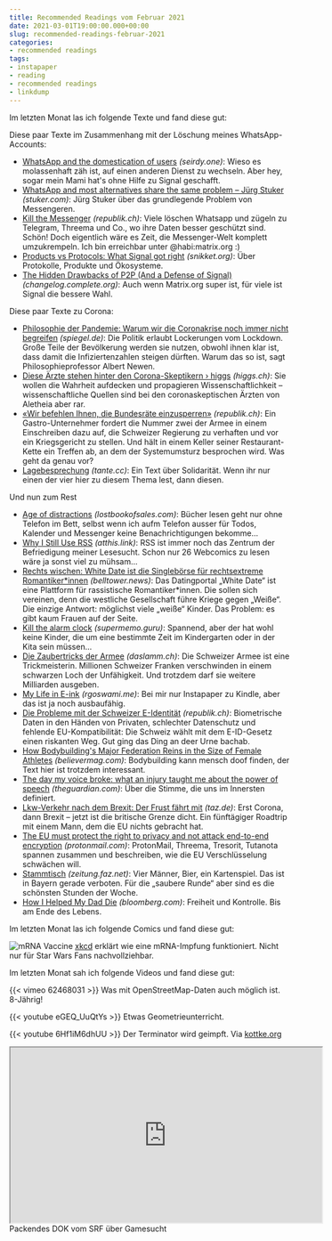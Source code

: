 ```yaml
---
title: Recommended Readings vom Februar 2021
date: 2021-03-01T19:00:00.000+00:00
slug: recommended-readings-februar-2021
categories:
- recommended readings
tags:
- instapaper
- reading
- recommended readings
- linkdump
---
```


Im letzten Monat las ich folgende Texte und fand diese gut:

Diese paar Texte im Zusammenhang mit der Löschung meines WhatsApp-Accounts:

- [WhatsApp and the domestication of users](https://seirdy.one/2021/01/27/whatsapp-and-the-domestication-of-users.html) *(seirdy.one)*: Wieso es molassenhaft zäh ist, auf einen anderen Dienst zu wechseln. Aber hey, sogar mein Mami hat's ohne Hilfe zu Signal geschafft.
- [WhatsApp and most alternatives share the same problem – Jürg Stuker](https://stuker.com/2021/whatsapp-and-most-alternatives-share-the-same-problem/) *(stuker.com)*: Jürg Stuker über das grundlegende Problem von Messengeren.
- [Kill the Messenger](https://www.republik.ch/2021/02/24/kill-the-messenger) *(republik.ch)*: Viele löschen Whatsapp und zügeln zu Telegram, Threema und Co., wo ihre Daten besser geschützt sind. Schön! Doch eigentlich wäre es Zeit, die Messenger-Welt komplett umzukrempeln. Ich bin erreichbar unter @habi:matrix.org :)
- [Products vs Protocols: What Signal got right](https://snikket.org/blog/products-vs-protocols/) *(snikket.org)*: Über Protokolle, Produkte und Ökosysteme.
- [The Hidden Drawbacks of P2P (And a Defense of Signal)](https://changelog.complete.org/archives/10216-the-hidden-drawbacks-of-p2p-and-a-defense-of-signal) *(changelog.complete.org)*: Auch wenn Matrix.org super ist, für viele ist Signal die bessere Wahl.

Diese paar Texte zu Corona:

- [Philosophie der Pandemie: Warum wir die Coronakrise noch immer nicht begreifen](https://www.spiegel.de/psychologie/corona-leugnen-warum-wir-die-krise-noch-immer-nicht-begreifen-a-fcab1895-247a-463d-9210-b7827badf598) *(spiegel.de)*: Die Politik erlaubt Lockerungen vom Lockdown. Große Teile der Bevölkerung werden sie nutzen, obwohl ihnen klar ist, dass damit die Infiziertenzahlen steigen dürften. Warum das so ist, sagt Philosophieprofessor Albert Newen.
- [Diese Ärzte stehen hinter den Corona-Skeptikern › higgs](https://www.higgs.ch/diese-aerzte-stehen-hinter-den-corona-skeptikern/39425/) *(higgs.ch)*: Sie wollen die Wahrheit aufdecken und propagieren Wissenschaftlichkeit – wissenschaftliche Quellen sind bei den coronaskeptischen Ärzten von Aletheia aber rar.
- [«Wir befehlen Ihnen, die Bundesräte einzusperren»](https://www.republik.ch/2021/01/21/wir-befehlen-ihnen-die-sieben-bundesraete-in-gefaengnisse-einzusperren) *(republik.ch)*: Ein Gastro-Unternehmer fordert die Nummer zwei der Armee in einem Einschreiben dazu auf, die Schweizer Regierung zu verhaften und vor ein Kriegsgericht zu stellen. Und hält in einem Keller seiner Restaurant-Kette ein Treffen ab, an dem der Systemumsturz besprochen wird. Was geht da genau vor?
- [Lagebesprechung](https://tante.cc/2021/01/25/lagebesprechung/) *(tante.cc)*: Ein Text über Solidarität. Wenn ihr nur einen der vier hier zu diesem Thema lest, dann diesen.

Und nun zum Rest

- [Age of distractions](https://www.lostbookofsales.com/age-of-distractions/) *(lostbookofsales.com)*: Bücher lesen geht nur ohne Telefon im Bett, selbst wenn ich aufm Telefon ausser für Todos, Kalender und Messenger keine Benachrichtigungen bekomme...
- [Why I Still Use RSS](https://atthis.link/blog/2021/rss.html) *(atthis.link)*: RSS ist immer noch das Zentrum der Befriedigung meiner Lesesucht. Schon nur 26 Webcomics zu lesen wäre ja sonst viel zu mühsam...
- [Rechts wischen: White Date ist die Singlebörse für rechtsextreme Romantiker*innen](https://www.belltower.news/rechts-wischen-white-date-ist-die-singleboerse-fuer-rechtsextreme-romantikerinnen-111779/) *(belltower.news)*: Das Datingportal „White Date“ ist eine Plattform für rassistische Romantiker*innen. Die sollen sich vereinen, denn die westliche Gesellschaft führe Kriege gegen „Weiße“. Die einzige Antwort: möglichst viele „weiße“ Kinder. Das Problem: es gibt kaum Frauen auf der Seite.
- [Kill the alarm clock](https://supermemo.guru/wiki/Kill_the_alarm_clock) *(supermemo.guru)*: Spannend, aber der hat wohl keine Kinder, die um eine bestimmte Zeit im Kindergarten oder in der Kita sein müssen...
- [Die Zaubertricks der Armee](https://daslamm.ch/die-zaubertricks-der-armee/) *(daslamm.ch)*: Die Schweizer Armee ist eine Trickmeisterin. Millionen Schweizer Franken verschwinden in einem schwarzen Loch der Unfähigkeit. Und trotzdem darf sie weitere Milliarden ausgeben.
- [My Life in E-ink](https://rgoswami.me/posts/my-life-in-eink/) *(rgoswami.me)*: Bei mir nur Instapaper zu Kindle, aber das ist ja noch ausbaufähig.
- [Die Probleme mit der Schweizer E-Identität](https://www.republik.ch/2021/01/28/die-probleme-mit-der-schweizer-e-identitaet) *(republik.ch)*: Biometrische Daten in den Händen von Privaten, schlechter Daten­schutz und fehlende EU-Kompatibilität: Die Schweiz wählt mit dem E-ID-Gesetz einen riskanten Weg. Gut ging das Ding an deer Urne bachab.
- [How Bodybuilding's Major Federation Reins in the Size of Female Athletes](https://believermag.com/the-feminine-physique/) *(believermag.com)*: Bodybuilding kann mensch doof finden, der Text hier ist trotzdem interessant.
- [The day my voice broke: what an injury taught me about the power of speech](https://theguardian.com/music/2021/jan/19/vocal-polyps-injury-singing-john-colapinto-steven-zeitels) *(theguardian.com)*: Über die Stimme, die uns im Innersten definiert.
- [Lkw-Verkehr nach dem Brexit: Der Frust fährt mit](https://taz.de/!5743998/) *(taz.de)*: Erst Corona, dann Brexit – jetzt ist die britische Grenze dicht. Ein fünftägiger Roadtrip mit einem Mann, dem die EU nichts gebracht hat.
- [The EU must protect the right to privacy and not attack end-to-end encryption](https://protonmail.com/blog/joint-statement-eu-encryption/) *(protonmail.com)*: ProtonMail, Threema, Tresorit, Tutanota spannen zusammen und beschreiben, wie die EU Verschlüsselung schwächen will.
- [Stammtisch](https://zeitung.faz.net/fas/politik/2021-02-07/944b4b8a756b8e47ed400957e37ad3c2) *(zeitung.faz.net)*: Vier Männer, Bier, ein Kartenspiel. Das ist in Bayern gerade verboten. Für die „saubere Runde“ aber sind es die schönsten Stunden der Woche.
- [How I Helped My Dad Die](https://www.bloomberg.com/news/features/2021-01-27/death-with-dignity-how-i-helped-my-dad-die) *(bloomberg.com)*: Freiheit und Kontrolle. Bis am Ende des Lebens.

Im letzten Monat las ich folgende Comics und fand diese gut:

![mRNA Vaccine](https://imgs.xkcd.com/comics/mrna_vaccine.png)
[xkcd](https://xkcd.com/2425/) erklärt wie eine mRNA-Impfung funktioniert. Nicht nur für Star Wars Fans nachvollziehbar.

Im letzten Monat sah ich folgende Videos und fand diese gut:

{{< vimeo 62468031 >}}
Was mit OpenStreetMap-Daten auch möglich ist. 8-Jährig!

{{< youtube eGEQ_UuQtYs >}}
Etwas Geometrieunterricht.

{{< youtube 6Hf1iM6dhUU >}}
Der Terminator wird geimpft. Via [kottke.org](https://kottke.org/21/01/come-with-me-if-you-want-to-live)

<iframe width="560" height="315" src="https://srf.ch/play/embed?urn=urn:srf:video:d0377540-7030-4320-8902-641f46ac8c0e&subdivisions=false" allowfullscreen allow="geolocation *; autoplay; encrypted-media"></iframe>
Packendes DOK vom SRF über Gamesucht
